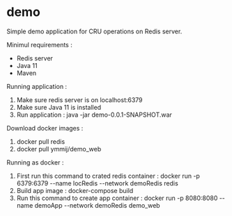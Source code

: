 # demo

Simple demo application for CRU operations on Redis server.

Minimul requirements :

- Redis server
- Java 11
- Maven

Running application :

1. Make sure redis server is on localhost:6379
2. Make sure Java 11 is installed
3. Run application :
	java -jar demo-0.0.1-SNAPSHOT.war
	
Download docker images :

1. docker pull redis
2. docker pull ymmij/demo_web
	
Running as docker :

1. First run this command to crated redis container : docker run -p 6379:6379 --name locRedis --network demoRedis redis
2. Build app image : docker-compose build
3. Run this command to create app container : docker run -p 8080:8080 --name demoApp --network demoRedis demo_web